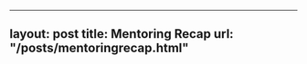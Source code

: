 
---
layout:       post
title:        Mentoring Recap
url:          "/posts/mentoringrecap.html"
---
            